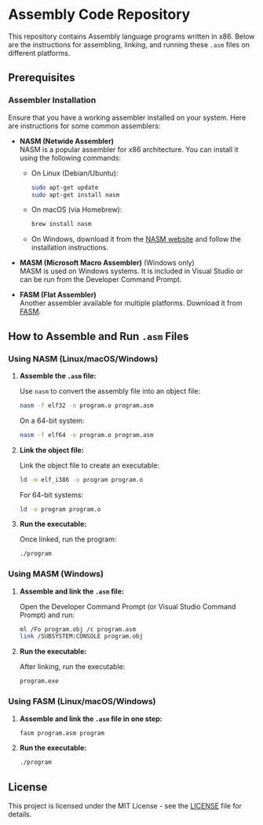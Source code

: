 
# Assembly Code Repository

This repository contains Assembly language programs written in x86. Below are the instructions for assembling, linking, and running these `.asm` files on different platforms.

## Prerequisites

### Assembler Installation

Ensure that you have a working assembler installed on your system. Here are instructions for some common assemblers:

- **NASM (Netwide Assembler)**  
  NASM is a popular assembler for x86 architecture. You can install it using the following commands:
  
  - On Linux (Debian/Ubuntu):
    ```bash
    sudo apt-get update
    sudo apt-get install nasm
    ```
  - On macOS (via Homebrew):
    ```bash
    brew install nasm
    ```
  - On Windows, download it from the [NASM website](https://www.nasm.us/) and follow the installation instructions.

- **MASM (Microsoft Macro Assembler)** (Windows only)  
  MASM is used on Windows systems. It is included in Visual Studio or can be run from the Developer Command Prompt.

- **FASM (Flat Assembler)**  
  Another assembler available for multiple platforms. Download it from [FASM](https://flatassembler.net/).

## How to Assemble and Run `.asm` Files

### Using NASM (Linux/macOS/Windows)

1. **Assemble the `.asm` file:**

   Use `nasm` to convert the assembly file into an object file:
   ```bash
   nasm -f elf32 -o program.o program.asm
   ```
   On a 64-bit system:
   ```bash
   nasm -f elf64 -o program.o program.asm
   ```

2. **Link the object file:**

   Link the object file to create an executable:
   ```bash
   ld -m elf_i386 -o program program.o
   ```
   For 64-bit systems:
   ```bash
   ld -o program program.o
   ```

3. **Run the executable:**

   Once linked, run the program:
   ```bash
   ./program
   ```

### Using MASM (Windows)

1. **Assemble and link the `.asm` file:**

   Open the Developer Command Prompt (or Visual Studio Command Prompt) and run:
   ```bash
   ml /Fo program.obj /c program.asm
   link /SUBSYSTEM:CONSOLE program.obj
   ```

2. **Run the executable:**

   After linking, run the executable:
   ```bash
   program.exe
   ```

### Using FASM (Linux/macOS/Windows)

1. **Assemble and link the `.asm` file in one step:**
   ```bash
   fasm program.asm program
   ```

2. **Run the executable:**
   ```bash
   ./program
   ```


## License

This project is licensed under the MIT License - see the [LICENSE](LICENSE) file for details.
